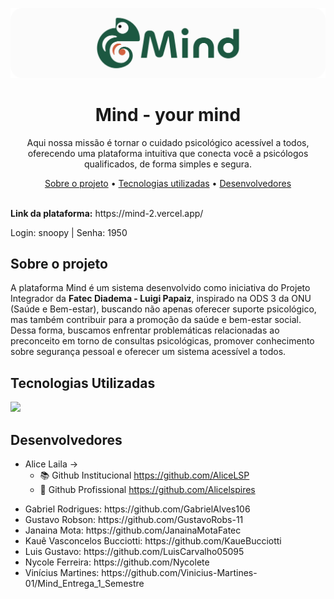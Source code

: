 <p align="center">
<img align="auto" width="700px" src="img/background&logo_readme.png">
</p>
<h1 align="center"> Mind - your mind </h1>
<p align="center">Aqui nossa missão é tornar o cuidado psicológico acessível a todos, oferecendo uma plataforma intuitiva que conecta você a psicólogos qualificados, de forma simples e segura. </p>

<div align="center">
  
   [Sobre o projeto](#sobre-o-projeto) • [Tecnologias utilizadas](#tecnologias-utilizadas) • [Desenvolvedores](#desenvolvedores) 
   
</div>
<br>
<b> Link da plataforma:</b> https://mind-2.vercel.app/
<p>Login: snoopy | Senha: 1950</p>

## Sobre o projeto

<p>A plataforma Mind é um sistema desenvolvido como iniciativa do Projeto Integrador da <b>Fatec Diadema - Luigi Papaiz</b>, inspirado na ODS 3 da ONU (Saúde e Bem-estar), buscando não apenas oferecer suporte psicológico, mas também contribuir para a promoção da saúde e bem-estar social. Dessa forma, buscamos enfrentar problemáticas relacionadas ao preconceito em torno de consultas psicológicas, promover conhecimento sobre segurança pessoal e oferecer um sistema acessível a todos.</p>

## Tecnologias Utilizadas

<a href="https://skillicons.dev">
    <img src="https://skillicons.dev/icons?i=html,css,js,bootstrap" />
</a>

## Desenvolvedores


- Alice Laila -> 
  - :books: Github Institucional https://github.com/AliceLSP </li>
  - :pushpin: Github Profissional https://github.com/Alicelspires </li>
    
<ul>
  <li>Gabriel Rodrigues: https://github.com/GabrielAlves106 </li>
  <li>Gustavo Robson: https://github.com/GustavoRobs-11 </li>

  <li>Janaina Mota: https://github.com/JanainaMotaFatec </li>
  <li>Kauê Vasconcelos Bucciotti: https://github.com/KaueBucciotti </li>
  <li>Luis Gustavo:  https://github.com/LuisCarvalho05095 </li>
  <li>Nycole Ferreira: https://github.com/Nycolete</li>
  <li>Vinícius Martines: https://github.com/Vinicius-Martines-01/Mind_Entrega_1_Semestre </li>
</u>

<!--
# O site
https://mind-your-359d.vercel.app/-->
